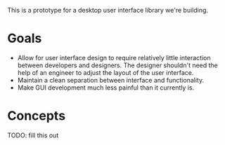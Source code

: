 This is a prototype for a desktop user interface library we're building.

# Goals

* Allow for user interface design to require relatively little
  interaction between developers and designers. The designer shouldn't
  need the help of an engineer to adjust the layout of the user
  interface.
* Maintain a clean separation between interface and functionality.
* Make GUI development much less painful than it currently is.

# Concepts

TODO: fill this out
